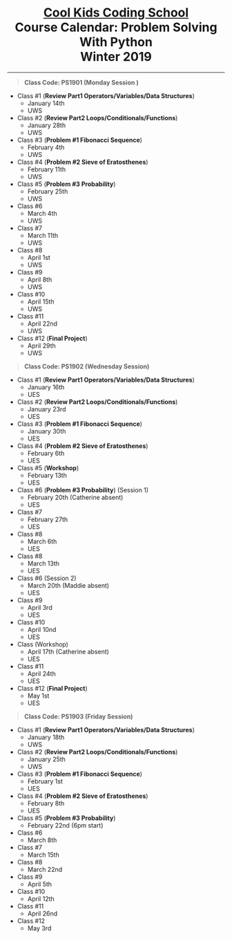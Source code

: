# <center>[**Cool Kids Coding School**](http://www.coolkidscodingschool.com)<br>Course Calendar: **Problem Solving With Python**<br>  Winter 2019
---
> **Class Code: PS1901 (Monday Session )**
+ Class #1 (**Review Part1 Operators/Variables/Data Structures**)
  + January 14th
  + UWS
+ Class #2 (**Review Part2 Loops/Conditionals/Functions**)
  + January 28th
  + UWS
+ Class #3 (**Problem #1 Fibonacci Sequence**)
  + February 4th
  + UWS
+ Class #4 (**Problem #2 Sieve of Eratosthenes**)
  + February 11th
  + UWS
+ Class #5 (**Problem #3 Probability**)
  + February 25th
  + UWS
+ Class #6
  + March 4th
  + UWS
+ Class #7
  + March 11th
  + UWS
+ Class #8
  + April 1st
  + UWS
+ Class #9
  + April 8th
  + UWS
+ Class #10
  + April 15th
  + UWS
+ Class #11
  + April 22nd
  + UWS
+ Class #12 (**Final Project**)
  + April 29th
  + UWS
> **Class Code: PS1902 (Wednesday Session)**
+ Class #1 (**Review Part1 Operators/Variables/Data Structures**)
  + January 16th
  + UES 
+ Class #2 (**Review Part2 Loops/Conditionals/Functions**)
  + January 23rd
  + UES 
+ Class #3 (**Problem #1 Fibonacci Sequence**)
  + January 30th
  + UES
+ Class #4 (**Problem #2 Sieve of Eratosthenes**)
  + February 6th
  + UES
+ Class #5 (**Workshop**)
  + February 13th
  + UES
+ Class #6 (**Problem #3 Probability**) (Session 1)
  + February 20th (Catherine absent)
  + UES
+ Class #7
  + February 27th
  + UES
+ Class #8
  + March 6th
  + UES
+ Class #8
  + March 13th
  + UES
+ Class #6  (Session 2)
  + March 20th (Maddie absent)
  + UES
+ Class #9
  + April 3rd
  + UES
+ Class #10
  + April 10nd
  + UES
+ Class (Workshop)
  + April 17th (Catherine absent)
  + UES
+ Class #11
  + April 24th
  + UES
+ Class #12 (**Final Project**)
  + May 1st
  + UES
> **Class Code: PS1903 (Friday Session)**
+ Class #1 (**Review Part1 Operators/Variables/Data Structures**)
  + January 18th
  + UWS
+ Class #2 (**Review Part2 Loops/Conditionals/Functions**)
  + January 25th
  + UWS
+ Class #3 (**Problem #1 Fibonacci Sequence**)
  + February 1st
  + UES
+ Class #4 (**Problem #2 Sieve of Eratosthenes**)
  + February 8th
  + UES
+ Class #5 (**Problem #3 Probability**)
  + February 22nd (6pm start)
+ Class #6
  + March 8th
+ Class #7
  + March 15th
+ Class #8
  + March 22nd
+ Class #9
  + April 5th
+ Class #10
  + April 12th
+ Class #11
  + April 26nd
+ Class #12
  + May 3rd
